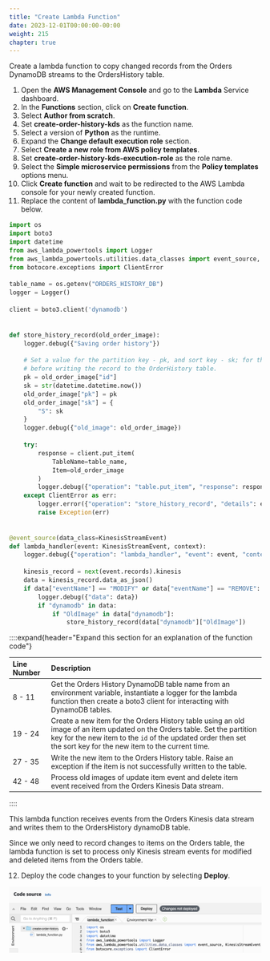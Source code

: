 ```yaml
---
title: "Create Lambda Function"
date: 2023-12-01T00:00:00-00:00
weight: 215
chapter: true
---
```


Create a lambda function to copy changed records from the Orders DynamoDB streams to the OrdersHistory table.

1. Open the **AWS Management Console** and go to the **Lambda** Service dashboard.
2. In the **Functions** section, click on **Create function**.
3. Select **Author from scratch**.
4. Set **create-order-history-kds** as the function name.
5. Select a version of **Python** as the runtime.
6. Expand the **Change default execution role** section.
7. Select **Create a new role from AWS policy templates**.
8. Set **create-order-history-kds-execution-role** as the role name.
9. Select the **Simple microservice permissions** from the **Policy templates** options menu.
10. Click **Create function** and wait to be redirected to the AWS Lambda console for your newly created function.
11. Replace the content of **lambda_function.py** with the function code below.

```python
import os
import boto3
import datetime
from aws_lambda_powertools import Logger
from aws_lambda_powertools.utilities.data_classes import event_source, KinesisStreamEvent
from botocore.exceptions import ClientError

table_name = os.getenv("ORDERS_HISTORY_DB")
logger = Logger()

client = boto3.client('dynamodb')


def store_history_record(old_order_image):
    logger.debug({"Saving order history"})

    # Set a value for the partition key - pk, and sort key - sk; for the OrderHistory table
    # before writing the record to the OrderHistory table.
    pk = old_order_image["id"]
    sk = str(datetime.datetime.now())
    old_order_image["pk"] = pk
    old_order_image["sk"] = {
        "S": sk
    }
    logger.debug({"old_image": old_order_image})

    try:
        response = client.put_item(
            TableName=table_name,
            Item=old_order_image
        )
        logger.debug({"operation": "table.put_item", "response": response})
    except ClientError as err:
        logger.error({"operation": "store_history_record", "details": err})
        raise Exception(err)


@event_source(data_class=KinesisStreamEvent)
def lambda_handler(event: KinesisStreamEvent, context):
    logger.debug({"operation": "lambda_handler", "event": event, "context": context})

    kinesis_record = next(event.records).kinesis
    data = kinesis_record.data_as_json()
    if data["eventName"] == "MODIFY" or data["eventName"] == "REMOVE":
        logger.debug({"data": data})
        if "dynamodb" in data:
            if "OldImage" in data["dynamodb"]:
                store_history_record(data["dynamodb"]["OldImage"])

```

::::expand{header="Expand this section for an explanation of the function code"}

| Line Number |  Description  |
|:-------------------- | :------------------ |
| 8 - 11 | Get the Orders History DynamoDB table name from an environment variable, instantiate a logger for the lambda function then create a boto3 client for interacting with DynamoDB tables. |
| 19 - 24 | Create a new item for the Orders History table using an old image of an item updated on the Orders table. Set the partition key for the new item to the `id` of the updated order then set the sort key for the new item to the current time. |
| 27 - 35 | Write the new item to the Orders History table. Raise an exception if the item is not successfully written to the table. |
| 42 - 48 | Process old images of update item event and delete item event received from the Orders Kinesis Data stream. |

::::

This lambda function receives events from the Orders Kinesis data stream and writes them to the OrdersHistory dynamoDB table.

Since we only need to record changes to items on the Orders table, the lambda function is set to process only Kinesis stream events for modified and deleted items from the Orders table.

12. Deploy the code changes to your function by selecting **Deploy**.

![AWS Lambda function creation wizard](/static/images/change-data-capture/ex2/deploy-code.png)
